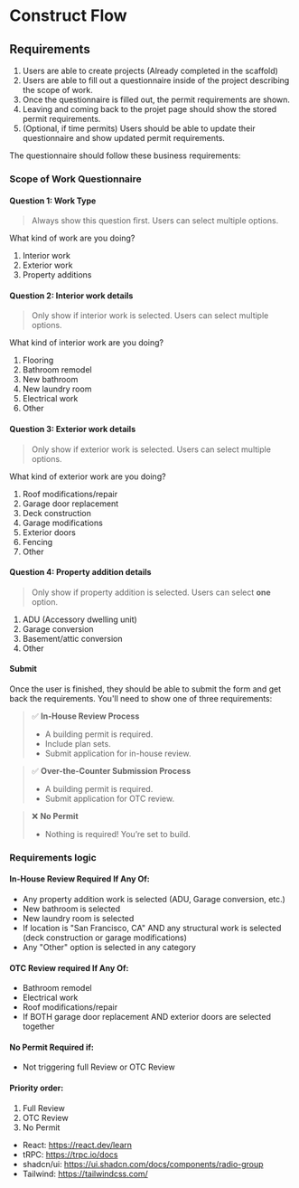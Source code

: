# Construct Flow

## Requirements

1. Users are able to create projects (Already completed in the scaffold)
2. Users are able to fill out a questionnaire inside of the project describing the scope of work.
3. Once the questionnaire is filled out, the permit requirements are shown.
4. Leaving and coming back to the projet page should show the stored permit requirements.
5. (Optional, if time permits) Users should be able to update their questionnaire and show updated permit requirements.

The questionnaire should follow these business requirements:

### Scope of Work Questionnaire

#### Question 1: Work Type

> Always show this question first. Users can select multiple options.

What kind of work are you doing?

1. Interior work
2. Exterior work
3. Property additions

#### Question 2: Interior work details

> Only show if interior work is selected. Users can select multiple options.

What kind of interior work are you doing?

1. Flooring
1. Bathroom remodel
1. New bathroom
1. New laundry room
1. Electrical work
1. Other

#### Question 3: Exterior work details

> Only show if exterior work is selected. Users can select multiple options.

What kind of exterior work are you doing?

1. Roof modifications/repair
1. Garage door replacement
1. Deck construction
1. Garage modifications
1. Exterior doors
1. Fencing
1. Other

#### Question 4: Property addition details

> Only show if property addition is selected. Users can select **one** option.

1. ADU (Accessory dwelling unit)
2. Garage conversion
3. Basement/attic conversion
4. Other

#### Submit

Once the user is finished, they should be able to submit the form and get back the requirements. You'll need to show one of three requirements:

> ✅ **In-House Review Process**
>
> - A building permit is required.
> - Include plan sets.
> - Submit application for in-house review.

> ✅ **Over-the-Counter Submission Process**
>
> - A building permit is required.
> - Submit application for OTC review.

> ❌ **No Permit**
>
> - Nothing is required! You’re set to build.

### Requirements logic

#### In-House Review Required If Any Of:

- Any property addition work is selected (ADU, Garage conversion, etc.)
- New bathroom is selected
- New laundry room is selected
- If location is "San Francisco, CA" AND any structural work is selected (deck construction or garage modifications)
- Any "Other" option is selected in any category

#### OTC Review required If Any Of:

- Bathroom remodel
- Electrical work
- Roof modifications/repair
- If BOTH garage door replacement AND exterior doors are selected together

#### No Permit Required if:

- Not triggering full Review or OTC Review

#### Priority order:

1. Full Review
2. OTC Review
3. No Permit

- React: https://react.dev/learn
- tRPC: https://trpc.io/docs
- shadcn/ui: https://ui.shadcn.com/docs/components/radio-group
- Tailwind: https://tailwindcss.com/
